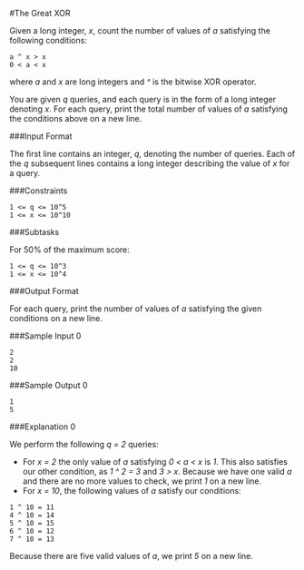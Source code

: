 #The Great XOR

Given a long integer, _x_, count the number of values of _a_ satisfying the following conditions:

```
a ^ x > x
0 < a < x
```

where _a_ and _x_ are long integers and _^_ is the bitwise XOR operator.

You are given _q_ queries, and each query is in the form of a long integer denoting _x_. For each query, print the total number of values of _a_ satisfying the conditions above on a new line.

###Input Format

The first line contains an integer, _q_, denoting the number of queries. 
Each of the _q_ subsequent lines contains a long integer describing the value of _x_ for a query.

###Constraints

```
1 <= q <= 10^5
1 <= x <= 10^10
```

###Subtasks

For 50% of the maximum score:
```
1 <= q <= 10^3
1 <= x <= 10^4
```

###Output Format

For each query, print the number of values of _a_ satisfying the given conditions on a new line.

###Sample Input 0

```
2
2
10
```

###Sample Output 0

```
1
5
```

###Explanation 0

We perform the following _q = 2_ queries:

- For _x = 2_ the only value of _a_ satisfying _0 < a < x_ is _1_. This also satisfies our other condition, as _1 ^ 2 = 3_ and _3 > x_. Because we have one valid _a_ and there are no more values to check, we print _1_ on a new line.
- For _x = 10_, the following values of _a_ satisfy our conditions:

```
1 ^ 10 = 11
4 ^ 10 = 14 
5 ^ 10 = 15
6 ^ 10 = 12
7 ^ 10 = 13
```

Because there are five valid values of _a_, we print _5_ on a new line.